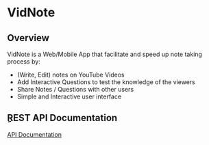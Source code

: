 # VidNote

## Overview

VidNote is a Web/Mobile App that facilitate and speed up note taking process by:

- (Write, Edit) notes on YouTube Videos
- Add Interactive Questions to test the knowledge of the viewers
- Share Notes / Questions with other users
- Simple and Interactive user interface

## ِREST API Documentation

[API Documentation](https://documenter.getpostman.com/view/11248695/TzkzrzHu)
